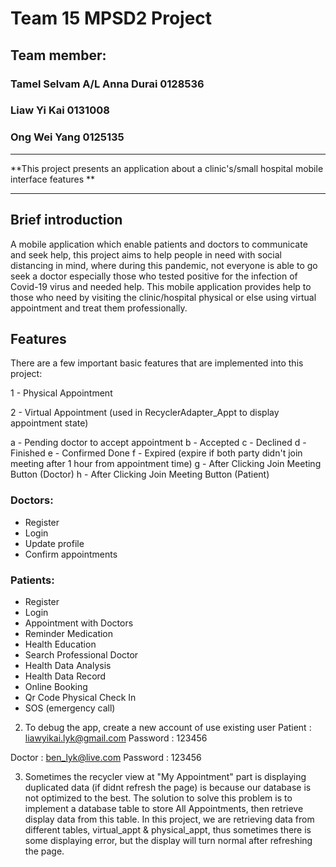 # Team 15 MPSD2 Project

## Team member:
### Tamel Selvam A/L Anna Durai 0128536
### Liaw Yi Kai 0131008
### Ong Wei Yang 0125135

<hr>  

**This project presents an application about a clinic's/small hospital mobile interface features **  

<hr>  
  
## Brief introduction
A mobile application which enable patients and doctors to communicate and seek help, this project aims to help people in need with social distancing in mind, where during this pandemic, not everyone is able to go seek a doctor especially those who tested positive for the infection of Covid-19 virus and needed help. This mobile application provides help to those who need by visiting the clinic/hospital physical or else using virtual appointment and treat them professionally.  

## Features
There are a few important basic features that are implemented into this project:
 
1 - Physical Appointment
 
2 - Virtual Appointment (used in RecyclerAdapter_Appt to display appointment state) 
  
  a - Pending doctor to accept appointment
  b - Accepted
  c - Declined
  d - Finished
  e - Confirmed Done
  f - Expired (expire if both party didn't join meeting after 1 hour from appointment time)
  g - After Clicking Join Meeting Button (Doctor)
  h - After Clicking Join Meeting Button (Patient)  

### Doctors:
- Register
- Login
- Update profile
- Confirm appointments

### Patients:
- Register
- Login
- Appointment with Doctors
- Reminder Medication 
- Health Education
- Search Professional Doctor
- Health Data Analysis
- Health Data Record
- Online Booking
- Qr Code Physical Check In
- SOS (emergency call)


2) To debug the app, create a new account of use existing user
Patient : liawyikai.lyk@gmail.com 
Password : 123456

Doctor : ben_lyk@live.com
Password : 123456


3) Sometimes the recycler view at "My Appointment" part is displaying duplicated data (if didnt refresh the page) is because our database is not optimized to the best. The solution to solve this problem is to implement a database table to store All Appointments, then retrieve display data from this table. In this project, we are retrieving data from different tables, virtual_appt & physical_appt, thus sometimes there is some displaying error, but the display will turn normal after refreshing the page. 

